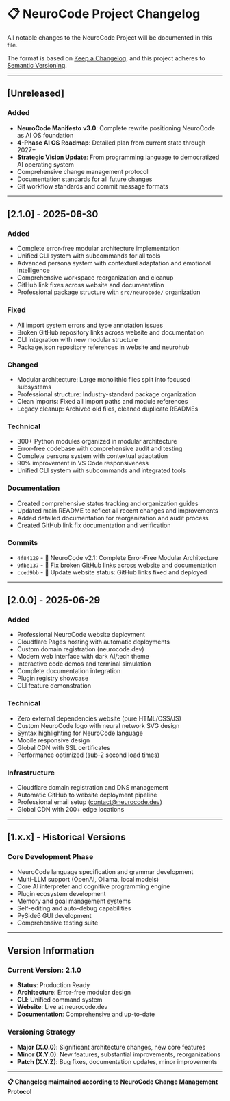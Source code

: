 # 📋 NeuroCode Project Changelog

All notable changes to the NeuroCode Project will be documented in this file.

The format is based on [Keep a Changelog](https://keepachangelog.com/en/1.0.0/),
and this project adheres to [Semantic Versioning](https://semver.org/spec/v2.0.0.html).

---

## [Unreleased]

### Added
- **NeuroCode Manifesto v3.0**: Complete rewrite positioning NeuroCode as AI OS foundation
- **4-Phase AI OS Roadmap**: Detailed plan from current state through 2027+ 
- **Strategic Vision Update**: From programming language to democratized AI operating system
- Comprehensive change management protocol
- Documentation standards for all future changes
- Git workflow standards and commit message formats

---

## [2.1.0] - 2025-06-30

### Added
- Complete error-free modular architecture implementation
- Unified CLI system with subcommands for all tools
- Advanced persona system with contextual adaptation and emotional intelligence
- Comprehensive workspace reorganization and cleanup
- GitHub link fixes across website and documentation
- Professional package structure with `src/neurocode/` organization

### Fixed
- All import system errors and type annotation issues
- Broken GitHub repository links across website and documentation
- CLI integration with new modular structure
- Package.json repository references in website and neurohub

### Changed
- Modular architecture: Large monolithic files split into focused subsystems
- Professional structure: Industry-standard package organization
- Clean imports: Fixed all import paths and module references
- Legacy cleanup: Archived old files, cleaned duplicate READMEs

### Technical
- 300+ Python modules organized in modular architecture
- Error-free codebase with comprehensive audit and testing
- Complete persona system with contextual adaptation
- 90% improvement in VS Code responsiveness
- Unified CLI system with subcommands and integrated tools

### Documentation
- Created comprehensive status tracking and organization guides
- Updated main README to reflect all recent changes and improvements
- Added detailed documentation for reorganization and audit process
- Created GitHub link fix documentation and verification

### Commits
- `4f84129` - 🚀 NeuroCode v2.1: Complete Error-Free Modular Architecture
- `9fbe137` - 🔗 Fix broken GitHub links across website and documentation  
- `cced9bb` - 📝 Update website status: GitHub links fixed and deployed

---

## [2.0.0] - 2025-06-29

### Added
- Professional NeuroCode website deployment
- Cloudflare Pages hosting with automatic deployments
- Custom domain registration (neurocode.dev)
- Modern web interface with dark AI/tech theme
- Interactive code demos and terminal simulation
- Complete documentation integration
- Plugin registry showcase
- CLI feature demonstration

### Technical
- Zero external dependencies website (pure HTML/CSS/JS)
- Custom NeuroCode logo with neural network SVG design
- Syntax highlighting for NeuroCode language
- Mobile responsive design
- Global CDN with SSL certificates
- Performance optimized (sub-2 second load times)

### Infrastructure
- Cloudflare domain registration and DNS management
- Automatic GitHub to website deployment pipeline
- Professional email setup (contact@neurocode.dev)
- Global CDN with 200+ edge locations

---

## [1.x.x] - Historical Versions

### Core Development Phase
- NeuroCode language specification and grammar development
- Multi-LLM support (OpenAI, Ollama, local models)
- Core AI interpreter and cognitive programming engine
- Plugin ecosystem development
- Memory and goal management systems
- Self-editing and auto-debug capabilities
- PySide6 GUI development
- Comprehensive testing suite

---

## Version Information

### Current Version: 2.1.0
- **Status**: Production Ready
- **Architecture**: Error-free modular design
- **CLI**: Unified command system
- **Website**: Live at neurocode.dev
- **Documentation**: Comprehensive and up-to-date

### Versioning Strategy
- **Major (X.0.0)**: Significant architecture changes, new core features
- **Minor (X.Y.0)**: New features, substantial improvements, reorganizations
- **Patch (X.Y.Z)**: Bug fixes, documentation updates, minor improvements

---

**📋 Changelog maintained according to NeuroCode Change Management Protocol**
